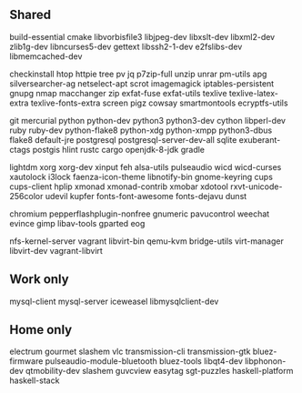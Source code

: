 Shared
--------
build-essential cmake libvorbisfile3 libjpeg-dev libxslt-dev libxml2-dev zlib1g-dev libncurses5-dev gettext libssh2-1-dev e2fslibs-dev libmemcached-dev

checkinstall htop httpie tree pv jq p7zip-full unzip unrar pm-utils apg silversearcher-ag netselect-apt scrot imagemagick iptables-persistent gnupg nmap macchanger zip exfat-fuse exfat-utils texlive texlive-latex-extra texlive-fonts-extra screen pigz cowsay smartmontools ecryptfs-utils

git mercurial python python-dev python3 python3-dev cython libperl-dev ruby ruby-dev python-flake8 python-xdg python-xmpp python3-dbus flake8 default-jre postgresql postgresql-server-dev-all sqlite exuberant-ctags postgis hlint rustc cargo openjdk-8-jdk gradle

lightdm xorg xorg-dev xinput feh alsa-utils pulseaudio wicd wicd-curses xautolock i3lock faenza-icon-theme libnotify-bin gnome-keyring cups cups-client hplip xmonad xmonad-contrib xmobar xdotool rxvt-unicode-256color udevil kupfer fonts-font-awesome fonts-dejavu dunst

chromium pepperflashplugin-nonfree gnumeric pavucontrol weechat evince gimp libav-tools gparted eog

nfs-kernel-server vagrant libvirt-bin qemu-kvm bridge-utils virt-manager libvirt-dev vagrant-libvirt

Work only
---------
mysql-client mysql-server iceweasel libmysqlclient-dev

Home only
---------
electrum gourmet slashem vlc transmission-cli transmission-gtk bluez-firmware pulseaudio-module-bluetooth bluez-tools libqt4-dev libphonon-dev qtmobility-dev slashem guvcview easytag sgt-puzzles haskell-platform haskell-stack
